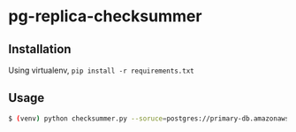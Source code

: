 # pg-replica-checksummer

## Installation
Using virtualenv, `pip install -r requirements.txt`

## Usage

```bash
$ (venv) python checksummer.py --soruce=postgres://primary-db.amazonaws.com:5432/my_db --destination=postgres://replica-db.amazonaws.com:5432/my_db --table=immutable_items
```